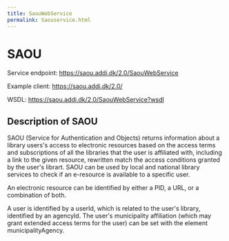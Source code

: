 ```yaml
---
title: SaouWebService
permalink: Saouservice.html
---
```

# SAOU

Service endpoint: https://saou.addi.dk/2.0/SaouWebService

Example client: https://saou.addi.dk/2.0/

WSDL: https://saou.addi.dk/2.0/SaouWebService?wsdl

## Description of SAOU

SAOU (Service for Authentication and Objects) returns information about a library users's access to electronic resources based on the access terms and subscriptions of all the libraries that the user is affiliated with, including a link to the given resource, rewritten match the access conditions granted by the user's librart. SAOU can be used by local and national library services to check if an e-resource is available to a specific user.

An electronic resource can be identified by either a PID, a URL, or a combination of both.

A user is identified by a userId, which is related to the user's library, identified by an agencyId. The user's municipality affiliation (which may grant extended access terms for the user) can be set with the element municipalityAgency.
